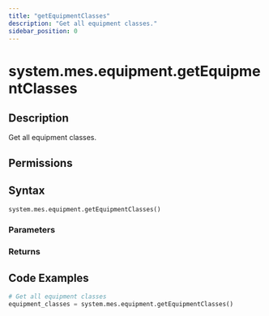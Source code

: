 ```yaml
---
title: "getEquipmentClasses"
description: "Get all equipment classes."
sidebar_position: 0
---
```


# system.mes.equipment.getEquipmentClasses

## Description

Get all equipment classes.

## Permissions

## Syntax

```python
system.mes.equipment.getEquipmentClasses()
```

### Parameters

### Returns

## Code Examples

```python
# Get all equipment classes
equipment_classes = system.mes.equipment.getEquipmentClasses()
```